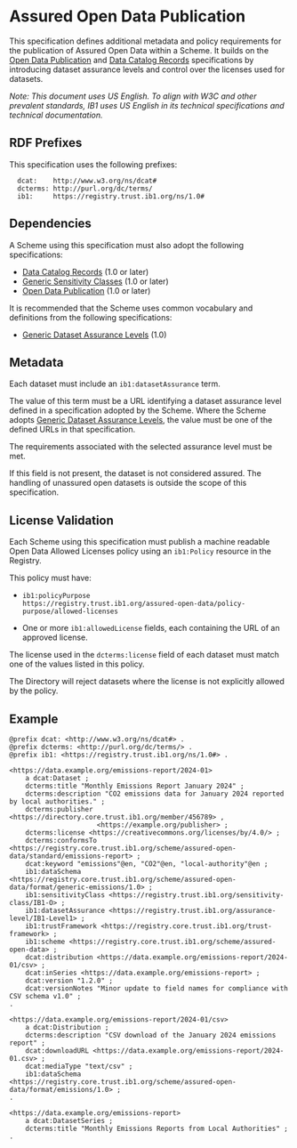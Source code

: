 # Assured Open Data Publication

This specification defines additional metadata and policy requirements for the publication of Assured Open Data within a Scheme. It builds on the [Open Data Publication](../open-data/1.0.md) and [Data Catalog Records](../data-catalog-records/1.0.md) specifications by introducing dataset assurance levels and control over the licenses used for datasets.

_Note: This document uses US English. To align with W3C and other prevalent standards, IB1 uses US English in its technical specifications and technical documentation._

## RDF Prefixes

This specification uses the following prefixes:

```
  dcat:    http://www.w3.org/ns/dcat#
  dcterms: http://purl.org/dc/terms/
  ib1:     https://registry.trust.ib1.org/ns/1.0#
```

## Dependencies

A Scheme using this specification must also adopt the following specifications:

 * [Data Catalog Records](../data-catalog-records/1.0.md) (1.0 or later)
 * [Generic Sensitivity Classes](../generic-sensitivity-classes/1.0.md) (1.0 or later)
 * [Open Data Publication](../open-data/1.0.md) (1.0 or later)

It is recommended that the Scheme uses common vocabulary and definitions from the following specifications:

 * [Generic Dataset Assurance Levels](../generic-dataset-assurance-levels/1.0.md) (1.0)


## Metadata

Each dataset must include an `ib1:datasetAssurance` term.

The value of this term must be a URL identifying a dataset assurance level defined in a specification adopted by the Scheme. Where the Scheme adopts [Generic Dataset Assurance Levels](../generic-dataset-assurance-levels/1.0.md), the value must be one of the defined URLs in that specification.

The requirements associated with the selected assurance level must be met.

If this field is not present, the dataset is not considered assured. The handling of unassured open datasets is outside the scope of this specification.


## License Validation

Each Scheme using this specification must publish a machine readable Open Data Allowed Licenses policy using an `ib1:Policy` resource in the Registry.

This policy must have:

* `ib1:policyPurpose`  
  `https://registry.trust.ib1.org/assured-open-data/policy-purpose/allowed-licenses`

* One or more `ib1:allowedLicense` fields, each containing the URL of an approved license.

The license used in the `dcterms:license` field of each dataset must match one of the values listed in this policy.

The Directory will reject datasets where the license is not explicitly allowed by the policy.


## Example

```
@prefix dcat: <http://www.w3.org/ns/dcat#> .
@prefix dcterms: <http://purl.org/dc/terms/> .
@prefix ib1: <https://registry.trust.ib1.org/ns/1.0#> .

<https://data.example.org/emissions-report/2024-01>
    a dcat:Dataset ;
    dcterms:title "Monthly Emissions Report January 2024" ;
    dcterms:description "CO2 emissions data for January 2024 reported by local authorities." ;
    dcterms:publisher <https://directory.core.trust.ib1.org/member/456789> ,
                      <https://example.org/publisher> ;
    dcterms:license <https://creativecommons.org/licenses/by/4.0/> ;
    dcterms:conformsTo <https://registry.core.trust.ib1.org/scheme/assured-open-data/standard/emissions-report> ;
    dcat:keyword "emissions"@en, "CO2"@en, "local-authority"@en ;
    ib1:dataSchema <https://registry.core.trust.ib1.org/scheme/assured-open-data/format/generic-emissions/1.0> ;
    ib1:sensitivityClass <https://registry.trust.ib1.org/sensitivity-class/IB1-O> ;
    ib1:datasetAssurance <https://registry.trust.ib1.org/assurance-level/IB1-Level1> ;
    ib1:trustFramework <https://registry.core.trust.ib1.org/trust-framework> ;
    ib1:scheme <https://registry.core.trust.ib1.org/scheme/assured-open-data> ;
    dcat:distribution <https://data.example.org/emissions-report/2024-01/csv> ;
    dcat:inSeries <https://data.example.org/emissions-report> ;
    dcat:version "1.2.0" ;
    dcat:versionNotes "Minor update to field names for compliance with CSV schema v1.0" ;
.

<https://data.example.org/emissions-report/2024-01/csv>
    a dcat:Distribution ;
    dcterms:description "CSV download of the January 2024 emissions report" ;
    dcat:downloadURL <https://data.example.org/emissions-report/2024-01.csv> ;
    dcat:mediaType "text/csv" ;
    ib1:dataSchema <https://registry.core.trust.ib1.org/scheme/assured-open-data/format/emissions/1.0> ;
.

<https://data.example.org/emissions-report>
    a dcat:DatasetSeries ;
    dcterms:title "Monthly Emissions Reports from Local Authorities" ;
.
```

